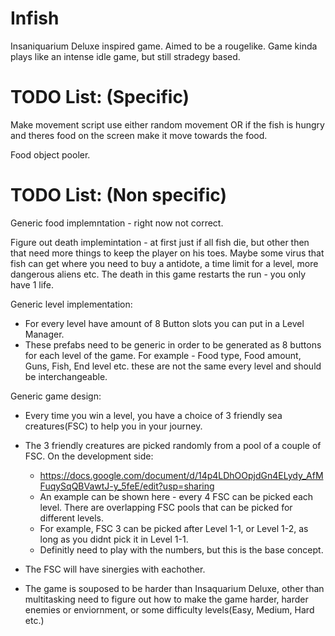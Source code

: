 # Infish
 Insaniquarium Deluxe inspired game. Aimed to be a rougelike.
 Game kinda plays like an intense idle game, but still stradegy based.
 
# TODO List: (Specific)

Make movement script use either random movement OR if the fish is hungry and theres food on the screen make it move towards the food.

Food object pooler.

# TODO List: (Non specific)

Generic food implemntation - right now not correct.

Figure out death implemintation - at first just if all fish die, but other then that need more things to keep the player on his toes.
Maybe some virus that fish can get where you need to buy a antidote, a time limit for a level, more dangerous aliens etc.
The death in this game restarts the run - you only have 1 life.

Generic level implementation:
 - For every level have amount of 8 Button slots you can put in a Level Manager.
 - These prefabs need to be generic in order to be generated as 8 buttons for each level of the game. For example - Food type, Food amount, Guns, Fish, End level etc. these are not the same every level and should be interchangeable.

Generic game design:
 - Every time you win a level, you have a choice of 3 friendly sea creatures(FSC) to help you in your journey.
 - The 3 friendly creatures are picked randomly from a pool of a couple of FSC.
 On the development side:
   -  https://docs.google.com/document/d/14p4LDhOOpjdGn4ELydy_AfMFuqySqQBVawtJ-y_5feE/edit?usp=sharing
   -  An example can be shown here - every 4 FSC can be picked each level. There are overlapping FSC pools that can be picked for different levels.
   -  For example, FSC 3 can be picked after Level 1-1, or Level 1-2, as long as you didnt pick it in Level 1-1. 
   -  Definitly need to play with the numbers, but this is the base concept.
 
 - The FSC will have sinergies with eachother. 
 - The game is souposed to be harder than Insaquarium Deluxe, other than multitasking need to figure out how to make the game harder, harder enemies or enviornment, or some difficulty levels(Easy, Medium, Hard etc.)
